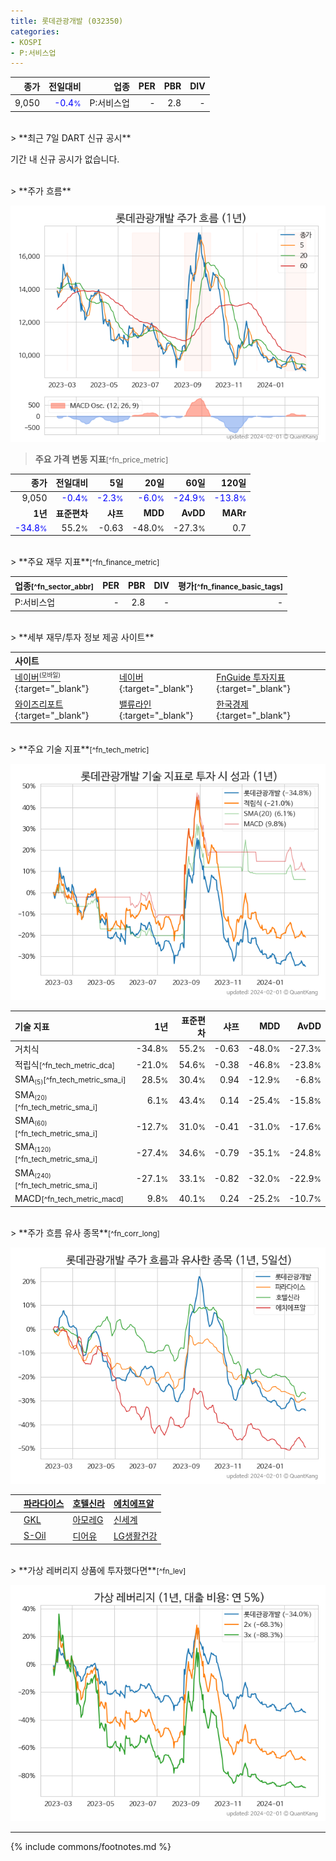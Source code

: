 ```yaml
---
title: 롯데관광개발 (032350)
categories:
- KOSPI
- P:서비스업
---
```

| **종가** | **전일대비** | **업종** | **PER** | **PBR** | **DIV** |
| -------: | -----------: | -------: | ------: | ------: | ------: |
| 9,050 | <span style="color: blue">-0.4<small>%</small></span> | P:서비스업 | - | 2.8 | - |

<!-- more -->

<br>
> **최근 7일 DART 신규 공시**<a id="dart"></a>


기간 내 신규 공시가 없습니다.

<br>
> **주가 흐름**<a id="price"></a>

![032350](/stock/images/032350.png)

> **주요 가격 변동 지표**<small>[^fn_price_metric]</small>

| **종가** | **전일대비** | **5일** | **20일** | **60일** | **120일** |
| -------: | -----------: | ------: | -------: | -------: | --------: |
| 9,050 | <span style="color: blue">-0.4<small>%</small></span> | <span style="color: blue">-2.3<small>%</small></span> | <span style="color: blue">-6.0<small>%</small></span> | <span style="color: blue">-24.9<small>%</small></span> | <span style="color: blue">-13.8<small>%</small></span> |
| **1년** | **표준편차** | **샤프** | **MDD** | **AvDD** | **MARr** |
| <span style="color: blue">-34.8<small>%</small></span> | 55.2<small>%</small> | -0.63 | -48.0<small>%</small> | -27.3<small>%</small> | 0.7 |

<br>
> **주요 재무 지표**<small>[^fn_finance_metric]</small>

| **업종**<small>[^fn_sector_abbr]</small> | **PER** | **PBR** | **DIV** | **평가**<small>[^fn_finance_basic_tags]</small> |
| :--------------------------------------- | ------: | ------: | ------: | ----------------------------------------------: |
| P:서비스업 | - | 2.8 | - | - |

<br>
> **세부 재무/투자 정보 제공 사이트**

| **사이트** |  |  |
| :----- | :--- | :--- |
| [네이버<small><sup>(모바일)</sup></small>](https://m.stock.naver.com/domestic/stock/032350/finance/summary){:target="_blank"} | [네이버](https://finance.naver.com/item/coinfo.naver?code=032350){:target="_blank"} | [FnGuide 투자지표](https://comp.fnguide.com/SVO2/ASP/SVD_Invest.asp?gicode=A032350&MenuYn=Y){:target="_blank"} |
| [와이즈리포트](https://comp.wisereport.co.kr/company/c1040001.aspx?cmp_cd=032350){:target="_blank"} | [밸류라인](https://www.valueline.co.kr/finance/summary/032350){:target="_blank"} | [한국경제](https://markets.hankyung.com/stock/032350/financial-summary){:target="_blank"} |

<br>
> **주요 기술 지표**<small>[^fn_tech_metric]</small>


![032350](/stock/images/032350_tech.png)

| **기술 지표** | **1년** | **표준편차** | **샤프** | **MDD** | **AvDD** |
| :------------ | ------: | -----------: | -------: | ------: | -------: |
| 거치식 | -34.8<small>%</small> | 55.2<small>%</small> | -0.63 | -48.0<small>%</small> | -27.3<small>%</small> |
| 적립식<small>[^fn_tech_metric_dca]</small> | -21.0<small>%</small> | 54.6<small>%</small> | -0.38 | -46.8<small>%</small> | -23.8<small>%</small> |
| SMA<small><sub>(5)</sub></small><small>[^fn_tech_metric_sma_i]</small> | 28.5<small>%</small> | 30.4<small>%</small> | 0.94 | -12.9<small>%</small> | -6.8<small>%</small> |
| SMA<small><sub>(20)</sub></small><small>[^fn_tech_metric_sma_i]</small> | 6.1<small>%</small> | 43.4<small>%</small> | 0.14 | -25.4<small>%</small> | -15.8<small>%</small> |
| SMA<small><sub>(60)</sub></small><small>[^fn_tech_metric_sma_i]</small> | -12.7<small>%</small> | 31.0<small>%</small> | -0.41 | -31.0<small>%</small> | -17.6<small>%</small> |
| SMA<small><sub>(120)</sub></small><small>[^fn_tech_metric_sma_i]</small> | -27.4<small>%</small> | 34.6<small>%</small> | -0.79 | -35.1<small>%</small> | -24.8<small>%</small> |
| SMA<small><sub>(240)</sub></small><small>[^fn_tech_metric_sma_i]</small> | -27.1<small>%</small> | 33.1<small>%</small> | -0.82 | -32.0<small>%</small> | -22.9<small>%</small> |
| MACD<small>[^fn_tech_metric_macd]</small> | 9.8<small>%</small> | 40.1<small>%</small> | 0.24 | -25.2<small>%</small> | -10.7<small>%</small> |

<br>
> **주가 흐름 유사 종목**<a id="corr"></a><small>[^fn_corr_long]</small>

![032350](/stock/images/032350_corr.png)

|    | [파라다이스](/034230/) | [호텔신라](/008770/) | [에치에프알](/230240/) |
| :- | :------------------------------------- | :------------------------------------- | :--------------------------------------|
|    | [GKL](/114090/) | [아모레G](/002790/) | [신세계](/004170/) |
|    | [S-Oil](/010950/) | [디어유](/376300/) | [LG생활건강](/051900/) |

<br>
> **가상 레버리지 상품에 투자했다면**<a id="2x"></a><small>[^fn_lev]</small>

![032350](/stock/images/032350_2x.png)

---
{% include commons/footnotes.md %}